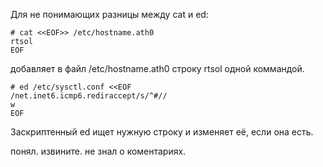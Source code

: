 Для не понимающих разницы между cat и ed:

    # cat <<EOF>> /etc/hostname.ath0
    rtsol
    EOF

добавляет в файл /etc/hostname.ath0 строку rtsol одной коммандой.

    # ed /etc/sysctl.conf <<EOF
    /net.inet6.icmp6.rediraccept/s/^#//
    w
    EOF

Заскриптенный ed ищет нужную строку и изменяет её, если она есть.

понял. извините. не знал о коментариях.